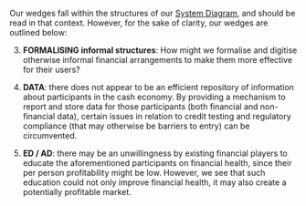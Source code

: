 Our wedges fall within the structures of our [System Diagram](https://github.com/Cash-Economy/BMGF/blob/master/Artifacts/System%20Diagram.jpg), and should be read in that context. However, for the sake of clarity, our wedges are outlined below:

3. **FORMALISING informal structures**: How might we formalise and digitise otherwise informal financial arrangements to make them more effective for their users?

1. **DATA**: there does not appear to be an efficient repository of information about participants in the cash economy. By providing a mechanism to report and store data for those participants (both financial and non-financial data), certain issues in relation to credit testing and regulatory compliance (that may otherwise be barriers to entry) can be circumvented.
2. **ED / AD**: there may be an unwillingness by existing financial players to educate the aforementioned participants on financial health, since their per person profitability might be low. However, we see that such education could not only improve financial health, it may also create a potentially profitable market.
